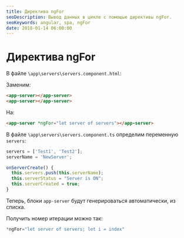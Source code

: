 ```yaml
---
title: Директива ngFor
seoDescription: Вывод данных в цикле с помощью директивы ngFor.
seoKeywords: angular, spa, ngFor
date: 2018-01-14 06:00:00
---
```

# Директива ngFor

В файле `\app\servers\servers.component.html`:

Заменим:

```html
<app-server></app-server>
<app-server></app-server>
```

На:

```html
<app-server *ngFor="let server of servers"></app-server>
```

В файле `\app\servers\servers.component.ts` определим переменную `servers`:

```typescript
servers = ['Test1', 'Test2'];
serverName = 'NewServer';

onServerCreate() {
  this.servers.push(this.serverName);
  this.serverStatus = "Server is ON";
  this.serverCreated = true;
}
```
Теперь, блоки `app-server` будут генерироваться автоматически, из списка.

Получить номер итерации можно так: 

```typescript
*ngFor="let server of servers; let i = index"
```